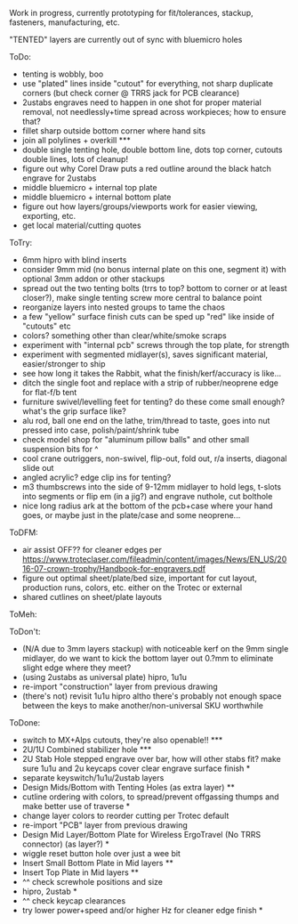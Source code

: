 Work in progress, currently prototyping for fit/tolerances, stackup, fasteners, manufacturing, etc.

"TENTED" layers are currently out of sync with bluemicro holes

ToDo:
- tenting is wobbly, boo
- use "plated" lines inside "cutout" for everything, not sharp duplicate corners (but check corner @ TRRS jack for PCB clearance)
- 2ustabs engraves need to happen in one shot for proper material removal, not needlessly+time spread across workpieces; how to ensure that?
- fillet sharp outside bottom corner where hand sits
- join all polylines + overkill ***
- double single tenting hole, double bottom line, dots top corner, cutouts double lines, lots of cleanup!
- figure out why Corel Draw puts a red outline around the black hatch engrave for 2ustabs
- middle bluemicro + internal top plate
- middle bluemicro + internal bottom plate
- figure out how layers/groups/viewports work for easier viewing, exporting, etc.
- get local material/cutting quotes

ToTry:
- 6mm hipro with blind inserts
- consider 9mm mid (no bonus internal plate on this one, segment it) with optional 3mm addon or other stackups
- spread out the two tenting bolts (trrs to top? bottom to corner or at least closer?), make single tenting screw more central to balance point
- reorganize layers into nested groups to tame the chaos
- a few "yellow" surface finish cuts can be sped up "red" like inside of "cutouts" etc
- colors? something other than clear/white/smoke scraps
- experiment with "internal pcb" screws through the top plate, for strength
- experiment with segmented midlayer(s), saves significant material, easier/stronger to ship
- see how long it takes the Rabbit, what the finish/kerf/accuracy is like...
- ditch the single foot and replace with a strip of rubber/neoprene edge for flat-f/b tent
- furniture swivel/levelling feet for tenting? do these come small enough? what's the grip surface like?
- alu rod, ball one end on the lathe, trim/thread to taste, goes into nut pressed into case, polish/paint/shrink tube
- check model shop for "aluminum pillow balls" and other small suspension bits for ^
- cool crane outriggers, non-swivel, flip-out, fold out, r/a inserts, diagonal slide out
- angled acrylic? edge clip ins for tenting?
- m3 thumbscrews into the side of 9-12mm midlayer to hold legs, t-slots into segments or flip em (in a jig?) and engrave nuthole, cut bolthole
- nice long radius ark at the bottom of the pcb+case where your hand goes, or maybe just in the plate/case and some neoprene...

ToDFM:
- air assist OFF?? for cleaner edges per https://www.troteclaser.com/fileadmin/content/images/News/EN_US/2016-07-crown-trophy/Handbook-for-engravers.pdf
- figure out optimal sheet/plate/bed size, important for cut layout, production runs, colors, etc. either on the Trotec or external
- shared cutlines on sheet/plate layouts

ToMeh:

ToDon't:
- (N/A due to 3mm layers stackup) with noticeable kerf on the 9mm single midlayer, do we want to kick the bottom layer out 0.?mm to eliminate slight edge where they meet?
- (using 2ustabs as universal plate) hipro, 1u1u
- re-import "construction" layer from previous drawing
- (there's not) revisit 1u1u hipro altho there's probably not enough space between the keys to make another/non-universal SKU worthwhile

ToDone:
- switch to MX+Alps cutouts, they're also openable!! ***
- 2U/1U Combined stabilizer hole ***
- 2U Stab Hole stepped engrave over bar, how will other stabs fit? make sure 1u1u and 2u keycaps cover clear engrave surface finish *
- separate keyswitch/1u1u/2ustab layers
- Design Mids/Bottom with Tenting Holes (as extra layer) **
- cutline ordering with colors, to spread/prevent offgassing thumps and make better use of traverse *
- change layer colors to reorder cutting per Trotec default
- re-import "PCB" layer from previous drawing
- Design Mid Layer/Bottom Plate for Wireless ErgoTravel (No TRRS connector) (as layer?) *
- wiggle reset button hole over just a wee bit
- Insert Small Bottom Plate in Mid layers **
- Insert Top Plate in Mid layers **
- ^^ check screwhole positions and size
- hipro, 2ustab *
- ^^ check keycap clearances
- try lower power+speed and/or higher Hz for cleaner edge finish *
